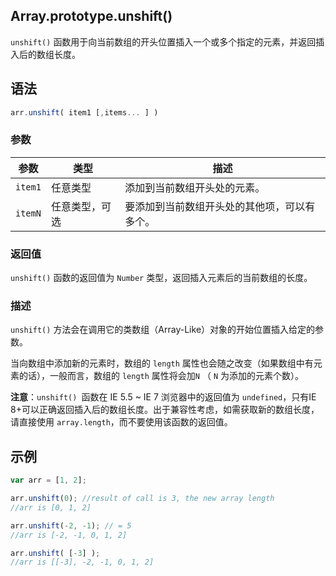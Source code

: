 ## Array.prototype.unshift()

`unshift()` 函数用于向当前数组的开头位置插入一个或多个指定的元素，并返回插入后的数组长度。

## 语法

```javascript
arr.unshift( item1 [,items... ] )
```

### 参数

| 参数    | 类型           | 描述                                         |
| ------- | -------------- | -------------------------------------------- |
| `item1` | 任意类型       | 添加到当前数组开头处的元素。                 |
| `itemN` | 任意类型，可选 | 要添加到当前数组开头处的其他项，可以有多个。 |

### 返回值

`unshift()` 函数的返回值为 `Number` 类型，返回插入元素后的当前数组的长度。

### 描述

`unshift()` 方法会在调用它的类数组（Array-Like）对象的开始位置插入给定的参数。

当向数组中添加新的元素时，数组的 `length` 属性也会随之改变（如果数组中有元素的话），一般而言，数组的 `length` 属性将会加`N` （ `N` 为添加的元素个数）。

**注意**：`unshift() `函数在 IE 5.5 ~ IE 7 浏览器中的返回值为 `undefined`，只有IE 8+可以正确返回插入后的数组长度。出于兼容性考虑，如需获取新的数组长度，请直接使用 `array.length`，而不要使用该函数的返回值。

## 示例

```javascript
var arr = [1, 2];

arr.unshift(0); //result of call is 3, the new array length
//arr is [0, 1, 2]

arr.unshift(-2, -1); // = 5
//arr is [-2, -1, 0, 1, 2]

arr.unshift( [-3] );
//arr is [[-3], -2, -1, 0, 1, 2]
```

